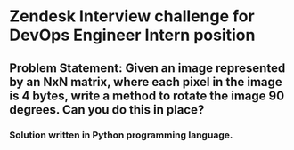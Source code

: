 # Zendesk Interview challenge for DevOps Engineer Intern position
## Problem Statement: Given an image represented by an NxN matrix, where each pixel in the image is 4 bytes, write a method to rotate the image 90 degrees. Can you do this in place?

### Solution written in Python programming language.
